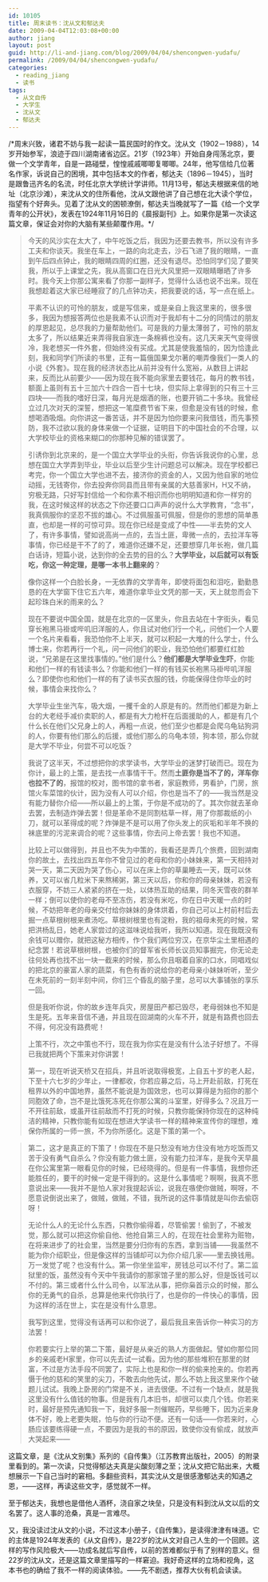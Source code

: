```yaml
---
id: 10105
title: 周末读书：沈从文和郁达夫
date: 2009-04-04T12:03:08+00:00
author: jiang
layout: post
guid: http://li-and-jiang.com/blog/2009/04/04/shencongwen-yudafu/
permalink: /2009/04/04/shencongwen-yudafu/
categories:
  - reading_jiang
  - 读书
tags:
  - 从文自传
  - 大学生
  - 沈从文
  - 郁达夫
---
```

/\*周末兴致，诸君不妨与我一起读一篇民国时的作文。沈从文（1902－1988），14岁开始参军，浪迹于四川湖南诸省边区。21岁（1923年）开始自身闯荡北京，要做一个文学青年，自是一路碰壁，惶惶戚戚唧唧复唧唧。24年，他写信给几位著名作家，诉说自己的困境，其中包括本文的作者，郁达夫（1896－1945），当时是跟鲁迅齐名的名流，时任北京大学统计学讲师。11月13号，郁达夫根据来信的地址（北京沙滩），来沈从文的住所看他，沈从文跟他讲了自己想在北大读个学位，指望有个好奔头。见着了沈从文的困顿潦倒，郁达夫当晚就写了一篇《给一个文学青年的公开状》，发表在1924年11月16日的《晨报副刊》上。如果你是第一次读这篇文章，保证会对你的大脑有某些颠覆作用。\*/

<!--more-->

> 今天的风沙实在太大了，中午吃饭之后，我因为还要去教书，所以没有许多工夫和你谈天。我坐在车上，一路的向北走去，沙石飞进了我的眼睛，一直到午后四点钟止，我的眼睛四周的红圈，还没有退尽。恐怕同学们见了要笑我，所以于上课堂之先，我从高窗口在日光大风里把一双眼睛曝晒了许多时。我今天上你那公寓来看了你那一副样子，觉得什么话也说不出来。现在我想趁着这大家已经睡寂了的几点钟功夫，把我要说的话，写一点在纸上。
> 
> 平素不认识的可怜的朋友，或是写信来，或是亲自上我这里来的，很多很多，我因为想报答两位也是我素不认识而对于我却有十二分的同情过的朋友的厚恩起见，总尽我的力量帮助他们。可是我的力量太薄弱了，可怜的朋友太多了，所以结果近来弄得我自家连一条棉裤也没有。这几天来天气变得很冷，我老想买一件外套，但始终没有买成。尤其是使我羞恼的，因为恰逢此刻，我和同学们所读的书里，正有一篇俄国果戈尔著的嘲弄像我们一类人的小说《外套》。现在我的经济状态比从前并没有什么宽裕，从数目上讲起来，反而比从前要少——因为现在我不能向家里去要钱花，每月的教书钱，额面上虽则有五十三加六十四合一百十七块，但实际上拿得到的只有三十三四块——而我的嗜好日深，每月光是烟酒的账，也要开销二十多块。我曾经立过几次对天的深誓，想把这一笔糜费节省下来，但愈是没有钱的时候，愈想喝酒吸烟。向你讲这一番苦话，并不是因为怕你要来问我借钱，而先事预防，我不过欲以我的身体来做一个证据，证明目下的中国社会的不合理，以大学校毕业的资格来糊口的你那种见解的错误罢了。
> 
> 引诱你到北京来的，是一个国立大学毕业的头衔，你告诉我说你的心里，总想在国立大学弄到毕业，毕业以后至少生计问题总可以解决。现在学校都已考完，你一个国立大学也进不去，接济你的资金的人，又因为他自家的地位动摇，无钱寄你，你去投奔你同县而且带有亲属的大慈善家H，H又不纳，穷极无路，只好写封信给一个和你素不相识而你也明明知道和你一样穷的我，在这时候这样的状态之下你还要口口声声的说什么大学教育，“念书”，我真佩服你的坚忍不拔的雄心。不过佩服虽可佩服，但是你的思想的简单愚直，也却是一样的可惊可异。现在你已经是变成了中性——半去势的文人了，有许多事情，譬如说高尚一点的，去当土匪，卑微一点的，去拉洋车等事情，你已经是干不了的了，难道你还嫌不足，还要想穿几年长袍，做几篇白话诗，短篇小说，达到你的全去势的目的么？**大学毕业，以后就可以有饭吃，你这一种定理，是哪一本书上翻来的**？
> 
> 像你这样一个白脸长身，一无依靠的文学青年，即使将面包和泪吃，勤勤恳恳的在大学窗下住它五六年，难道你拿毕业文凭的那一天，天上就忽而会下起珍珠白米的雨来的么？
> 
> 现在不要说中国全国，就是在北京的一区里头，你且去站在十字街头，看见穿长袍黑马褂或哔叽旧洋服的人，你且试对他们行一个礼，问他们一个人要一个名片来看看，我恐怕你不上半天，就可以积起一大堆的什么学士，什么博士来，你若再行一个礼，问一问他们的职业，我恐怕他们都要红红脸说，“兄弟是在这里找事情的。”他们是什么？**他们都是大学毕业生吓**，你能和他们一样的有钱读书么？你能和他们一样的有钱买长袍黑马褂哔叽洋服么？即使你也和他们一样的有了读书买衣服的钱，你能保得住你毕业的时候，事情会来找你么？
> 
> 大学毕业生坐汽车，吸大烟，一攫千金的人原是有的。然而他们都是为新上台的大老经手减价卖职的人，都是有大力枪杆在后面援助的人，都是有几个什么长在他们父兄身上的人，再粗一点说，他们至少也都是会爬乌龟钻狗洞的人，你要有他们那么的后援，或他们那么的乌龟本领，狗本领，那么你就是大学不毕业，何尝不可以吃饭？
> 
> 我说了这半天，不过想把你的求学读书，大学毕业的迷梦打破而已。现在为你计，最上的上策，是去找一点事情干干。然而**土匪你是当不了的，洋车你也拉不了的**，报馆的校对，图书馆的拿书者，家庭教师，男看护，门房，旅馆火车菜馆的伙计，因为没有人可以介绍，你也是当不了的——我当然是没有能力替你介绍——所以最上的上策，于你是不成功的了。其次你就去革命去罢，去制造炸弹去罢！但是革命不是同割枯草一样，用了你那裁纸的小刀，就可以革得成的呢？炸弹是不是可以用了你头发上的灰垢和半年不换的袜底里的污泥来调合的呢？这些事情，你去问上帝去罢！我也不知道。
> 
> 比较上可以做得到，并且也不失为中策的，我看还是弄几个旅费，回到湖南你的故土，去找出四五年你不曾见过的老母和你的小妹妹来，第一天相持对哭一天，第二天因为哭了伤心，可以在床上你的草巢睡去一天，既可以休养，又可以省几粒米下来熬稀粥，第三天以后，你和你的母亲妹妹，若没有衣服穿，不妨三人紧紧的挤在一处，以体热互助的结果，同冬天雪夜的群羊一样；倒可以使你的老母不至冻伤，若没有米吃，你在日中天暖一点的时候，不妨把年老的母亲交付给你妹妹的身体烘着，你自己可以上村前村后去掘一点草根树根来煮汤吃。草根树根里也有淀粉，我的祖母未死的时候，常把洪杨乱日，她老人家尝过的这滋味说给我听，我所以知道。现在我既没有余钱可以赠你，就把这秘方相传，作个我们两位穷汉，在京华尘土里相遇的纪念罢！若说草根树根，也被你们的督军省长师长议员知事掘完，你无论走往何处再也找不出一块一截来的时候，那么你且咽着自家的口水，同唱戏似的把北京的豪富人家的蔬菜，有色有香的说给你的老母亲小妹妹听听，至少在未死前的一刻半刻中间，你们三个昏乱的脑子里，总可以大事铺张的享乐一回。
> 
> 但是我听你说，你的故乡连年兵灾，房屋田产都已毁尽，老母弱妹也不知是生是死。五年来音信不通，并且现在回湖南的火车不开，就是有路费也回去不得，何况没有路费呢！
> 
> 上策不行，次之中策也不行，现在我为你实在是没有什么法子好想了。不得已我就把两个下策来对你讲罢！
> 
> 第一，现在听说天桥又在招兵，并且听说取得极宽，上自五十岁的老人起，下至十六七岁的少年止，一律都收，你若应募之后，马上开赴前敌，打死在租界以外的中国地界，虽然不能说是为国效忠，也可以算得是为招你的那个同胞效了命，岂不是比饿死冻死在你那公寓的斗室里，好得多么？况且万一不开往前敌，或虽开往前敌而不打死的时候，只教你能保持你现在的这种纯洁的精神，只教你能有如现在想进大学读书一样的精神来宣传你的理想，难保你所属的一师一旅，不为你所感化。这是下策的第一个。
  
> 第二，这才是真正的下策了！你现在不是只愁没有地方住没有地方吃饭而又苦于没有勇气自杀么？你没有能力做土匪，没有能力拉洋车，是我今天早晨在你公寓里第一眼看见你的时候，已经晓得的。但是有一件事情，我想你还能胜任的，要干的时候一定是干得到的。这是什么事情呢？啊啊，我真不愿意说出来——我并不是怕人家对我提起诉讼，说我在嗾使你做贼，啊呀，不愿意说倒说出来了，做贼，做贼，不错，我所说的这件事情就是叫你去偷窃呀！
> 
> 无论什么人的无论什么东西，只教你偷得着，尽管偷罢！偷到了，不被发觉，那么就可以把这你偷自他、他抢自第三人的，在现在社会里称为赃物，在将来进步了的社会里，当然是要分归你有的东西，拿到当铺——我虽然不能为你介绍职业，但是像这样的当铺却可以为你介绍几家——里去换钱用。万一发觉了呢？也没有什么。第一你坐坐监牢，房钱总可以不付了。第二监狱里的饭，虽然没有今天中午我请你的那家馆子里的那么好，但是饭钱可以不付的。第三或者什么什么司令，以军法从事，把你枭首示众的时候，那么你的无勇气的自杀，总算是他来代你执行了，也是你的一件快心的事情，因为这样的活在世上，实在是没有什么意思。
> 
> 我写到这里，觉得没有话再可以和你说了，最后我且来告诉你一种实习的方法罢！
> 
> 你若要实行上举的第二下策，最好是从亲近的熟人方面做起。譬如你那位同乡的亲戚老H家里，你可以先去试一试看。因为他的那些堆积在那里的财富，不过是方法手段不同罢了，实际上也是和你一样的偷来抢来的。你若再慑于他的慈和的笑里的尖刀，不敢去向他先试，那么不妨上我这里来作个破题儿试试。我晚上卧房的门常是不关，进去很便。不过有一个缺点，就是我这里没有什么值钱的物事。但是我有几本旧书，却很可以卖几个钱。你若来时，最好是预先通知我一下，我好多服一剂催眠药，早些睡下，因为近来身体不好，晚上老要失眠，怕与你的行动不便。还有一句话——你若来时，心肠应该要练得硬一点，不要因为是我的书的原因，致使你没有偷成，就放声大哭起来——

这篇文章，是《沈从文别集》系列的《自传集》（江苏教育出版社，2005）的附录里看到的。第一次读，只觉得郁达夫真是尖酸刻薄之至；沈从文把它贴出来，大概想展示一下自己当时的窘相。多翻些资料，其实沈从文是很感激郁达夫的知遇之恩，——这样，再读这些文字，感觉就不一样。

至于郁达夫，我想也是借他人酒杯，浇自家之块垒，只是没有料到沈从文以后的文名罢了。这人事的沧桑，真是一言难尽。

又，我没读过沈从文的小说，不过这本小册子，《自传集》，是读得津津有味道。它的主体是1924年发表的《从文自传》，是22岁的沈从文对自己人生的一个回顾。这样的写作风险极大——功成名就后写自传，以前的苦难都似乎有了别样的意义。但22岁的沈从文，还是这篇文章里描写的一样窘迫。我好奇这样的立场和视角，这本书也的确给了我不一样的阅读体验。——先不剧透，推荐大伙有机会读读。